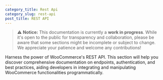 ```yaml
---
category_title: Rest Api 
category_slug: rest-api
post_title: REST API
---
```


> ⚠️ **Notice:** This documentation is currently a **work in progress**. While it's open to the public for transparency and collaboration, please be aware that some sections might be incomplete or subject to change. We appreciate your patience and welcome any contributions!

Harness the power of WooCommerce's REST API. This section will help you discover comprehensive documentation on endpoints, authentication, and best practices, aiding developers in integrating and manipulating WooCommerce functionalities programmatically.
